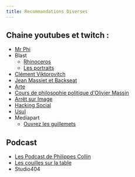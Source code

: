 ```yaml
---
title: Recommandations Diverses
---
```


## Chaine youtubes et twitch :

- [Mr Phi](https://www.youtube.com/@MonsieurPhi)
- Blast
  - [Rhinoceros](https://www.youtube.com/playlist?list=PLv1KZC6gJTFkFmZmlejLN6qyV7gvcmXwd)
  - [Les portraits](https://www.youtube.com/watch?v=K_jV6_T-Q58&list=PLv1KZC6gJTFlDwrdOPQJEQ79TMfnWP7dk)
- [Clément Viktorovitch](https://www.youtube.com/@clemovitch)
- [Jean Massiet et Backseat](https://www.twitch.tv/jeanmassiet/videos)
- [Arte](https://www.youtube.com/@arte)
- [Cours de philosophie politique d'Olivier Massin](https://www.youtube.com/@oliviermassin)
- [Arrêt sur Image](https://www.arretsurimages.net/)
- [Hacking Social](https://www.youtube.com/@hacking-social)
- [Usul](https://www.twitch.tv/usul2000)
- Mediapart
  - [Ouvrez les guillemets](https://www.youtube.com/watch?v=Z74OIWl2w-k&list=PL0H7ONNEUnnt59niYAZ07dFTi99u2L2n_)

## Podcast

- [Les Podcast de Philippes Collin](https://www.radiofrance.fr/personnes/philippe-collin)
- [Les couilles sur la table](https://www.binge.audio/podcast/les-couilles-sur-la-table)
- Studio404
